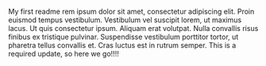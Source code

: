 My first readme
rem ipsum dolor sit amet, consectetur adipiscing elit. Proin euismod tempus vestibulum. Vestibulum vel suscipit lorem, ut maximus lacus. Ut quis consectetur ipsum. Aliquam erat volutpat. Nulla convallis risus finibus ex tristique pulvinar. Suspendisse vestibulum porttitor tortor, ut pharetra tellus convallis et. Cras luctus est in rutrum semper.
This is a required update, so here we go!!!!
